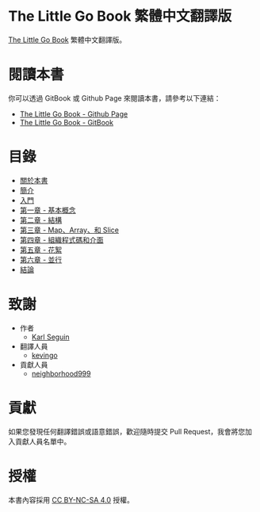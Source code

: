 # The Little Go Book 繁體中文翻譯版

[The Little Go Book](https://github.com/karlseguin/the-little-go-book) 繁體中文翻譯版。

# 閱讀本書

你可以透過 GitBook 或 Github Page 來閱讀本書，請參考以下連結：

- [The Little Go Book - Github Page](https://kevingo.github.io/the-little-go-book/)
- [The Little Go Book - GitBook](https://kevingo.gitbooks.io/the-little-go-book/content/)

# 目錄

- [關於本書](./about.md)
- [簡介](./introduction.md)
- [入門](./getting-started.md)
- [第一章 - 基本概念](./chapter1.md)
- [第二章 - 結構](./chapter2.md)
- [第三章 - Map、Array、和 Slice](./chapter3.md)
- [第四章 - 組織程式碼和介面](./chapter4.md)
- [第五章 - 花絮](./chapter5.md)
- [第六章 - 並行](./chapter6.md)
- [結論](./conclusion.md)

# 致謝

- 作者
    - [Karl Seguin](http://openmymind.net/)
- 翻譯人員
    - [kevingo](https://github.com/kevingo)
- 貢獻人員
    - [neighborhood999](https://github.com/neighborhood999)

# 貢獻

如果您發現任何翻譯錯誤或語意錯誤，歡迎隨時提交 Pull Request，我會將您加入貢獻人員名單中。

# 授權

本書內容採用 [CC BY-NC-SA 4.0](https://creativecommons.org/licenses/by-nc-sa/4.0/) 授權。
